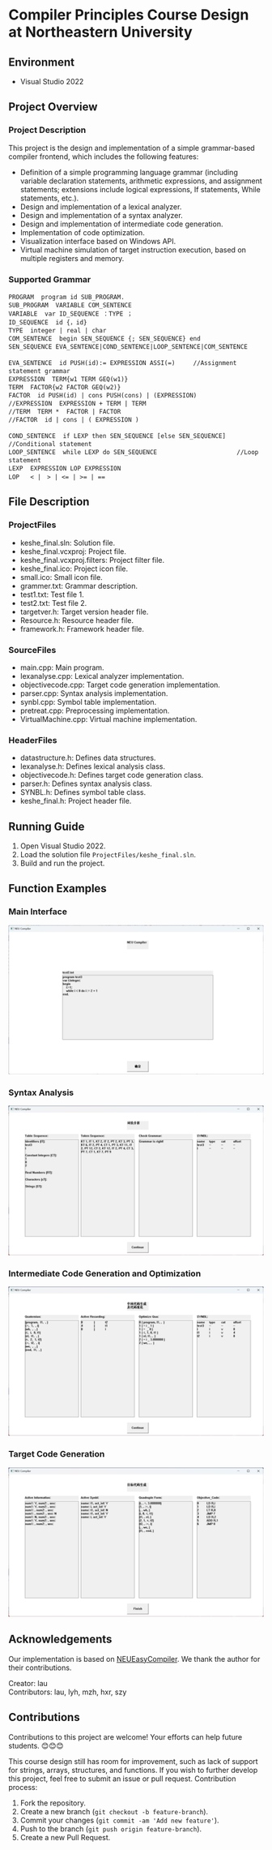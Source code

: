 # Compiler Principles Course Design at Northeastern University

## Environment

- Visual Studio 2022

## Project Overview

### Project Description

This project is the design and implementation of a simple grammar-based compiler frontend, which includes the following features:

- Definition of a simple programming language grammar (including variable declaration statements, arithmetic expressions, and assignment statements; extensions include logical expressions, If statements, While statements, etc.).
- Design and implementation of a lexical analyzer.
- Design and implementation of a syntax analyzer.
- Design and implementation of intermediate code generation.
- Implementation of code optimization.
- Visualization interface based on Windows API.
- Virtual machine simulation of target instruction execution, based on multiple registers and memory.

### Supported Grammar

```
PROGRAM  program id SUB_PROGRAM.
SUB_PROGRAM  VARIABLE COM_SENTENCE
VARIABLE  var ID_SEQUENCE ：TYPE ；
ID_SEQUENCE  id {，id}
TYPE  integer | real | char
COM_SENTENCE  begin SEN_SEQUENCE {; SEN_SEQUENCE} end
SEN_SEQUENCE EVA_SENTENCE|COND_SENTENCE|LOOP_SENTENCE|COM_SENTENCE

EVA_SENTENCE  id PUSH(id):= EXPRESSION ASSI(=)     //Assignment statement grammar
EXPRESSION  TERM{w1 TERM GEQ(w1)}
TERM  FACTOR{w2 FACTOR GEQ(w2)}
FACTOR  id PUSH(id) | cons PUSH(cons) | (EXPRESSION)
//EXPRESSION  EXPRESSION + TERM | TERM
//TERM  TERM *  FACTOR | FACTOR
//FACTOR  id | cons | ( EXPRESSION )

COND_SENTENCE  if LEXP then SEN_SEQUENCE [else SEN_SEQUENCE]   //Conditional statement
LOOP_SENTENCE  while LEXP do SEN_SEQUENCE                      //Loop statement
LEXP  EXPRESSION LOP EXPRESSION
LOP   < |　> | <= | >= | ==
```

## File Description

### ProjectFiles
- keshe_final.sln: Solution file.
- keshe_final.vcxproj: Project file.
- keshe_final.vcxproj.filters: Project filter file.
- keshe_final.ico: Project icon file.
- small.ico: Small icon file.
- grammer.txt: Grammar description.
- test1.txt: Test file 1.
- test2.txt: Test file 2.
- targetver.h: Target version header file.
- Resource.h: Resource header file.
- framework.h: Framework header file.

### SourceFiles
- main.cpp: Main program.
- lexanalyse.cpp: Lexical analyzer implementation.
- objectivecode.cpp: Target code generation implementation.
- parser.cpp: Syntax analysis implementation.
- synbl.cpp: Symbol table implementation.
- pretreat.cpp: Preprocessing implementation.
- VirtualMachine.cpp: Virtual machine implementation.

### HeaderFiles
- datastructure.h: Defines data structures.
- lexanalyse.h: Defines lexical analysis class.
- objectivecode.h: Defines target code generation class.
- parser.h: Defines syntax analysis class.
- SYNBL.h: Defines symbol table class.
- keshe_final.h: Project header file.

## Running Guide
1. Open Visual Studio 2022.
2. Load the solution file `ProjectFiles/keshe_final.sln`.
3. Build and run the project.

## Function Examples

### Main Interface

![Main Interface](https://github.com/10-OASIS-01/Compiler-NEU-2024-/blob/main/fig/1.png)

### Syntax Analysis

![Syntax Analysis](https://github.com/10-OASIS-01/Compiler-NEU-2024-/blob/main/fig/2.png)

### Intermediate Code Generation and Optimization

![Intermediate Code Generation and Optimization](https://github.com/10-OASIS-01/Compiler-NEU-2024-/blob/main/fig/3.png)

### Target Code Generation

![Target Code Generation](https://github.com/10-OASIS-01/Compiler-NEU-2024-/blob/main/fig/4.png)

## Acknowledgements

Our implementation is based on [NEUEasyCompiler](https://github.com/Sswjm/NEUEasyCompiler). We thank the author for their contributions.

Creator: lau  
Contributors: lau, lyh, mzh, hxr, szy

## Contributions

Contributions to this project are welcome! Your efforts can help future students. 😊😊😊

This course design still has room for improvement, such as lack of support for strings, arrays, structures, and functions. If you wish to further develop this project, feel free to submit an issue or pull request. Contribution process:

1. Fork the repository.
2. Create a new branch (`git checkout -b feature-branch`).
3. Commit your changes (`git commit -am 'Add new feature'`).
4. Push to the branch (`git push origin feature-branch`).
5. Create a new Pull Request.
